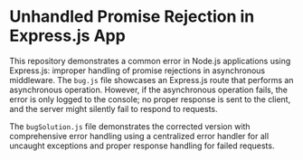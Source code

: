 # Unhandled Promise Rejection in Express.js App

This repository demonstrates a common error in Node.js applications using Express.js: improper handling of promise rejections in asynchronous middleware.  The `bug.js` file showcases an Express.js route that performs an asynchronous operation.  However, if the asynchronous operation fails, the error is only logged to the console; no proper response is sent to the client, and the server might silently fail to respond to requests.

The `bugSolution.js` file demonstrates the corrected version with comprehensive error handling using a centralized error handler for all uncaught exceptions and proper response handling for failed requests.